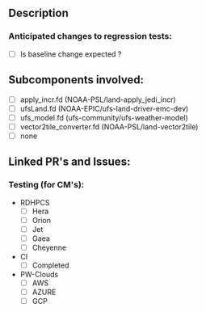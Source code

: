 ## Description
<!--
Provide a detailed description of what this PR does. What bug does it fix, or what feature does it add? Is a change of answers expected from this PR? Are any library updates included in this PR (modulefiles etc.)?
-->

### Anticipated changes to regression tests:
- [ ] Is baseline change expected ? <!-- Add "Baseline Change" Label -->

## Subcomponents involved:
- [ ] apply_incr.fd (NOAA-PSL/land-apply_jedi_incr)
- [ ] ufsLand.fd (NOAA-EPIC/ufs-land-driver-emc-dev)
- [ ] ufs_model.fd (ufs-community/ufs-weather-model)
- [ ] vector2tile_converter.fd (NOAA-PSL/land-vector2tile)
- [ ] none

## Linked PR's and Issues:
<!--
Please link dependent pull requests.
EXAMPLE: Depends on ufs-community/land-DA/pull/<pullrequest_number>

Please link the related issues to be closed with this PR, whether in this repository, or in another repository.
EXAMPLE: Closes ufs-community/land-DA/issues/<issue_number>
-->

### Testing (for CM's):
- RDHPCS
    - [ ] Hera
    - [ ] Orion
    - [ ] Jet
    - [ ] Gaea
    - [ ] Cheyenne
- CI
  - [ ] Completed
- PW-Clouds
  - [ ] AWS
  - [ ] AZURE
  - [ ] GCP
